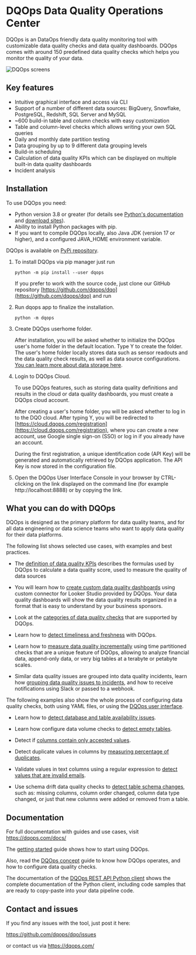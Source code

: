 # DQOps Data Quality Operations Center

DQOps is an DataOps friendly data quality monitoring tool with customizable data quality checks and data quality dashboards.
DQOps comes with around 150 predefined data quality checks which helps you monitor the quality of your data.

![DQOps screens](https://dqops.com/docs/images/dqo-screens.gif)

## Key features
- Intuitive graphical interface and access via CLI
- Support of a number of different data sources: BigQuery, Snowflake, PostgreSQL, Redshift, SQL Server and MySQL
- ~600 build-in table and column checks with easy customization
- Table and column-level checks which allows writing your own SQL queries
- Daily and monthly date partition testing
- Data grouping by up to 9 different data grouping levels
- Build-in scheduling
- Calculation of data quality KPIs which can be displayed on multiple built-in data quality dashboards
- Incident analysis

## Installation

To use DQOps you need:

- Python version 3.8 or greater (for details see [Python's documentation](https://www.python.org/doc/) and [download sites](https://www.python.org/downloads/)).
- Ability to install Python packages with pip.
- If you want to compile DQOps locally, also Java JDK (version 17 or higher), and a configured JAVA_HOME environment variable.


DQOps is available on [PyPi repository](https://pypi.org/project/dqops/).

1. To install DQOps via pip manager just run

    ```
    python -m pip install --user dqops
    ```
   
    If you prefer to work with the source code, just clone our GitHub repository [https://github.com/dqops/dqo](https://github.com/dqops/dqo)
    and run

2. Run dqops app to finalize the installation.

    ```
    python -m dqops
    ```

3. Create DQOps userhome folder.

   After installation, you will be asked whether to initialize the DQOps user's home folder in the default location. Type Y to create the folder.  
   The user's home folder locally stores data such as sensor readouts and the data quality check results, as well as data source configurations. [You can learn more about data storage here](https://dqops.com/docs/dqo-concepts/data-storage/data-storage/).

4. Login to DQOps Cloud.

   To use DQOps features, such as storing data quality definitions and results in the cloud or data quality dashboards, you
   must create a DQOps cloud account.

   After creating a user's home folder, you will be asked whether to log in to the DQO cloud. After typing Y, you will be
   redirected to [https://cloud.dqops.com/registration](https://cloud.dqops.com/registration), where you can create a new account, use Google single sign-on (SSO) or log in if you already have an account.

   During the first registration, a unique identification code (API Key) will be generated and automatically retrieved by DQOps application.
   The API Key is now stored in the configuration file.

5. Open the DQOps User Interface Console in your browser by CTRL-clicking on the link displayed on the command line (for example http://localhost:8888)
   or by copying the link.


## What you can do with DQOps
DQOps is designed as the primary platform for data quality teams, and for all data engineering or data science
teams who want to apply data quality for their data platforms.

The following list shows selected use cases, with examples and best practices.

- The [definition of data quality KPIs](https://dqops.com/docs/dqo-concepts/definition-of-data-quality-kpis/)
  describes the formulas used by DQOps to calculate a data quality score, used to measure the quality of data sources

- You will learn how to [create custom data quality dashboards](https://dqops.com/docs/integrations/looker-studio/creating-custom-data-quality-dashboards/)
  using custom connector for Looker Studio provided by DQOps. Your data quality dashboards will show the data quality
  results organized in a format that is easy to understand by your business sponsors.

- Look at the [categories of data quality checks](https://dqops.com/docs/dqo-concepts/types-of-data-quality-checks/)
  that are supported by DQOps.

- Learn how to [detect timeliness and freshness](https://dqops.com/docs/dqo-concepts/types-of-data-quality-checks/how-to-detect-timeliness-and-freshness-issues/)
  with DQOps.

- Learn how to [measure data quality incrementally](https://dqops.com/docs/dqo-concepts/types-of-data-quality-checks/how-to-detect-timeliness-and-freshness-issues/)
  using time partitioned checks that are a unique feature of DQOps, allowing to analyze financial data, append-only data,
  or very big tables at a terabyte or petabyte scales.

- Similar data quality issues are grouped into data quality incidents,
  learn how [grouping data quality issues to incidents](https://dqops.com/docs/dqo-concepts/grouping-data-quality-issues-to-incidents/),
  and how to receive notifications using Slack or passed to a webhook.


The following examples also show the whole process of configuring data quality checks, both using YAML files,
or using the [DQOps user interface](https://dqops.com/docs/dqo-concepts/dqops-user-interface-overview/).
  
- Learn how to [detect database and table availability issues](https://dqops.com/docs/examples/data-availability/detect-table-availability-issues/).

- Learn how configure data volume checks to [detect empty tables](https://dqops.com/docs/examples/data-completeness/detect-empty-tables/).

- Detect if [columns contain only accepted values](https://dqops.com/docs/examples/data-consistency/percentage-of-rows-with-a-text-found-in-set/).

- Detect duplicate values in columns by [measuring percentage of duplicates](https://dqops.com/docs/examples/data-uniqueness/percentage-of-duplicates/).

- Validate values in text columns using a regular expression to [detect values that are invalid emails](https://dqops.com/docs/examples/data-validity/detect-invalid-emails/).

- Use schema drift data quality checks to [detect table schema changes](https://dqops.com/docs/examples/schema/detect-table-schema-changes/),
  such as: missing columns, column order changed, column data type changed, or just that new columns were added or removed from a table.


## Documentation

For full documentation with guides and use cases, visit https://dqops.com/docs/

The [getting started](https://dqops.com/docs/getting-started/) guide shows how to start using DQOps.

Also, read the [DQOps concept](https://dqops.com/docs/dqo-concepts/) guide to know how DQOps operates,
and how to configure data quality checks.

The documentation of the [DQOps REST API Python client](https://dqops.com/docs/client/) shows the complete
documentation of the Python client, including code samples that are ready to copy-paste into your data pipeline code.

## Contact and issues

If you find any issues with the tool, just post it here:

https://github.com/dqops/dqo/issues

or contact us via https://dqops.com/
